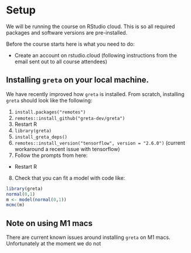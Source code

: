 # Setup

We will be running the course on RStudio cloud. This is so all required packages and software versions are pre-installed.

Before the course starts here is what you need to do:

- Create an account on rstudio.cloud (following instructions from the email sent out to all course attendees)

## Installing `greta` on your local machine.

We have recently improved how `greta` is installed. From scratch, installing `greta` should look
like the following:

1. `install.packages("remotes")`
2. `remotes::install_github("greta-dev/greta")`
3. Restart R
4. `library(greta)`
5. `install_greta_deps()`
6. `remotes::install_version("tensorflow", version = "2.6.0")` (current workaround a recent issue with tensorflow)
7. Follow the prompts from here:
  - Restart R
8. Check that you can fit a model with code like:

```r
library(greta)
normal(0,1)
m <- model(normal(0,1))
mcmc(m)
```

## Note on using M1 macs

There are current known issues around installing `greta` on M1 macs. 
Unfortunately at the moment we do not 
